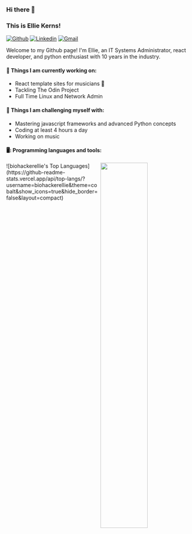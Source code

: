 ### Hi there 👋 
### This is Ellie Kerns!

[![Github](https://img.shields.io/badge/-Github-000?style=flat&logo=Github&logoColor=white)](https://github.com/biohackerellie)
[![Linkedin](https://img.shields.io/badge/-LinkedIn-blue?style=flat&logo=Linkedin&logoColor=white)](https://www.linkedin.com/in/ellie-kerns-ab1328a0/)
[![Gmail](https://img.shields.io/badge/-Gmail-c14438?style=flat&logo=Gmail&logoColor=white)](mailto:ellie@epklabs.com)

Welcome to my Github page! I'm Ellie, an IT Systems Administrator, react developer, and python enthusiast with 10 years in the industry.


#### 🌱 Things I am currently working on: 
- React template sites for musicians 🎸
- Tackling The Odin Project 
- Full Time Linux and Network Admin

#### 💪 Things I am challenging myself with:
- Mastering javascript frameworks and advanced Python concepts 
- Coding at least 4 hours a day
- Working on music 

#### 🖥️: Programming languages and tools: 
<p>
<img width="50%" align="right" src=![biohackerellie's Stats](https://github-readme-stats.vercel.app/api?username=biohackerellie&theme=cobalt&show_icons=true&hide_border=false&count_private=true) />
![biohackerellie's Top Languages](https://github-readme-stats.vercel.app/api/top-langs/?username=biohackerellie&theme=cobalt&show_icons=true&hide_border=false&layout=compact)

